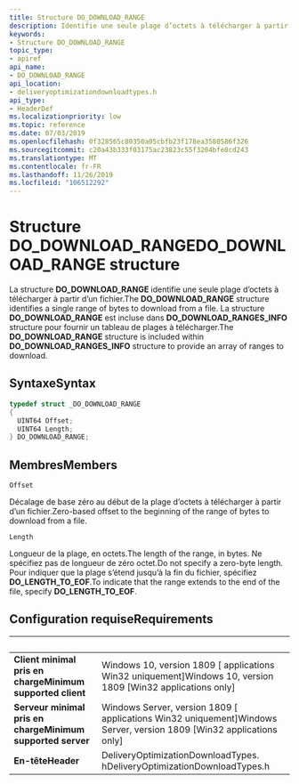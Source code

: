 ```yaml
---
title: Structure DO_DOWNLOAD_RANGE
description: Identifie une seule plage d’octets à télécharger à partir d’un fichier.
keywords:
- Structure DO_DOWNLOAD_RANGE
topic_type:
- apiref
api_name:
- DO_DOWNLOAD_RANGE
api_location:
- deliveryoptimizationdownloadtypes.h
api_type:
- HeaderDef
ms.localizationpriority: low
ms.topic: reference
ms.date: 07/03/2019
ms.openlocfilehash: 0f328565c80350a05cbfb23f178ea3580586f326
ms.sourcegitcommit: c20a43b333f03175ac23823c55f3204bfe8cd243
ms.translationtype: MT
ms.contentlocale: fr-FR
ms.lasthandoff: 11/26/2019
ms.locfileid: "106512292"
---
```

# <a name="do_download_range-structure"></a><span data-ttu-id="b49d5-104">Structure DO_DOWNLOAD_RANGE</span><span class="sxs-lookup"><span data-stu-id="b49d5-104">DO_DOWNLOAD_RANGE structure</span></span>

<span data-ttu-id="b49d5-105">La structure **DO_DOWNLOAD_RANGE** identifie une seule plage d’octets à télécharger à partir d’un fichier.</span><span class="sxs-lookup"><span data-stu-id="b49d5-105">The **DO_DOWNLOAD_RANGE** structure identifies a single range of bytes to download from a file.</span></span> <span data-ttu-id="b49d5-106">La structure **DO_DOWNLOAD_RANGE** est incluse dans **DO_DOWNLOAD_RANGES_INFO** structure pour fournir un tableau de plages à télécharger.</span><span class="sxs-lookup"><span data-stu-id="b49d5-106">The **DO_DOWNLOAD_RANGE** structure is included within **DO_DOWNLOAD_RANGES_INFO** structure to provide an array of ranges to download.</span></span>

## <a name="syntax"></a><span data-ttu-id="b49d5-107">Syntaxe</span><span class="sxs-lookup"><span data-stu-id="b49d5-107">Syntax</span></span>
```cpp
typedef struct _DO_DOWNLOAD_RANGE
{
  UINT64 Offset;
  UINT64 Length;
} DO_DOWNLOAD_RANGE;
```

## <a name="members"></a><span data-ttu-id="b49d5-108">Membres</span><span class="sxs-lookup"><span data-stu-id="b49d5-108">Members</span></span>

`Offset`

<span data-ttu-id="b49d5-109">Décalage de base zéro au début de la plage d’octets à télécharger à partir d’un fichier.</span><span class="sxs-lookup"><span data-stu-id="b49d5-109">Zero-based offset to the beginning of the range of bytes to download from a file.</span></span>

`Length`

<span data-ttu-id="b49d5-110">Longueur de la plage, en octets.</span><span class="sxs-lookup"><span data-stu-id="b49d5-110">The length of the range, in bytes.</span></span> <span data-ttu-id="b49d5-111">Ne spécifiez pas de longueur de zéro octet.</span><span class="sxs-lookup"><span data-stu-id="b49d5-111">Do not specify a zero-byte length.</span></span> <span data-ttu-id="b49d5-112">Pour indiquer que la plage s’étend jusqu’à la fin du fichier, spécifiez **DO_LENGTH_TO_EOF**.</span><span class="sxs-lookup"><span data-stu-id="b49d5-112">To indicate that the range extends to the end of the file, specify **DO_LENGTH_TO_EOF**.</span></span>

## <a name="requirements"></a><span data-ttu-id="b49d5-113">Configuration requise</span><span class="sxs-lookup"><span data-stu-id="b49d5-113">Requirements</span></span>

| &nbsp; | &nbsp; |
| ---- |:---- |
| <span data-ttu-id="b49d5-114">**Client minimal pris en charge**</span><span class="sxs-lookup"><span data-stu-id="b49d5-114">**Minimum supported client**</span></span> | <span data-ttu-id="b49d5-115">Windows 10, version 1809 \[ applications Win32 uniquement\]</span><span class="sxs-lookup"><span data-stu-id="b49d5-115">Windows 10, version 1809 \[Win32 applications only\]</span></span> |
| <span data-ttu-id="b49d5-116">**Serveur minimal pris en charge**</span><span class="sxs-lookup"><span data-stu-id="b49d5-116">**Minimum supported server**</span></span> | <span data-ttu-id="b49d5-117">Windows Server, version 1809 \[ applications Win32 uniquement\]</span><span class="sxs-lookup"><span data-stu-id="b49d5-117">Windows Server, version 1809 \[Win32 applications only\]</span></span> |
| <span data-ttu-id="b49d5-118">**En-tête**</span><span class="sxs-lookup"><span data-stu-id="b49d5-118">**Header**</span></span> | <span data-ttu-id="b49d5-119">DeliveryOptimizationDownloadTypes. h</span><span class="sxs-lookup"><span data-stu-id="b49d5-119">DeliveryOptimizationDownloadTypes.h</span></span> |
